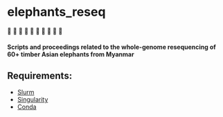 # elephants_reseq
:elephant: :elephant: :elephant: :elephant: :elephant: :elephant: :elephant: :elephant: :elephant: :elephant:

#### Scripts and proceedings related to the whole-genome resequencing of 60+ timber Asian elephants from Myanmar

## Requirements:
* [Slurm](https://slurm.schedmd.com)
* [Singularity](https://sylabs.io)
* [Conda](https://docs.conda.io)
